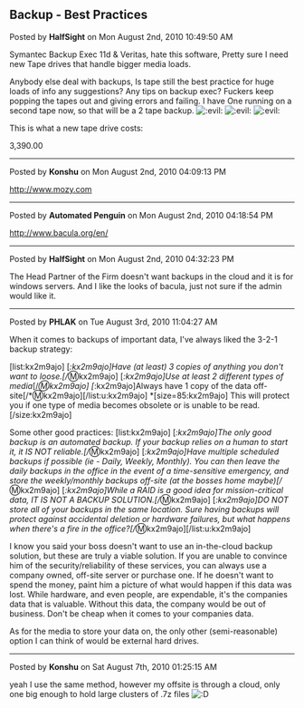## Backup - Best Practices
Posted by **HalfSight** on Mon August 2nd, 2010 10:49:50 AM

Symantec Backup Exec 11d  &amp;  Veritas, hate this software, Pretty sure I need new Tape drives that handle bigger media loads. 

Anybody else deal with backups, Is tape still the best practice for huge loads of info any suggestions? Any tips on backup exec? Fuckers keep popping the tapes out and giving errors and failing. I have One running on a second tape now, so that will be a 2 tape backup. <!-- s:evil: --><img src="{SMILIES_PATH}/icon_evil.gif" alt=":evil:" title="Evil or Very Mad" /><!-- s:evil: -->  <!-- s:evil: --><img src="{SMILIES_PATH}/icon_evil.gif" alt=":evil:" title="Evil or Very Mad" /><!-- s:evil: -->  <!-- s:evil: --><img src="{SMILIES_PATH}/icon_evil.gif" alt=":evil:" title="Evil or Very Mad" /><!-- s:evil: -->

This is what a new tape drive costs:

3,390.00

--------------------------------------------------------------------------------

Posted by **Konshu** on Mon August 2nd, 2010 04:09:13 PM

<http://www.mozy.com>

--------------------------------------------------------------------------------

Posted by **Automated Penguin** on Mon August 2nd, 2010 04:18:54 PM

<!-- m --><a class="postlink" href="http://www.bacula.org/en/">http://www.bacula.org/en/</a><!-- m -->

--------------------------------------------------------------------------------

Posted by **HalfSight** on Mon August 2nd, 2010 04:32:23 PM

The Head Partner of the Firm doesn't want backups in the cloud and it is for windows servers. And I like the looks of bacula, just not sure if the admin would like it.

--------------------------------------------------------------------------------

Posted by **PHLAK** on Tue August 3rd, 2010 11:04:27 AM

When it comes to backups of important data, I've always liked the 3-2-1 backup strategy:

[list:kx2m9ajo]
[*:kx2m9ajo]Have (at least) 3 copies of anything you don't want to loose.[/*:m:kx2m9ajo]
[*:kx2m9ajo]Use at least 2 different types of media*[/*:m:kx2m9ajo]
[*:kx2m9ajo]Always have 1 copy of the data off-site[/*:m:kx2m9ajo][/list:u:kx2m9ajo]
*[size=85:kx2m9ajo] This will protect you if one type of media becomes obsolete or is unable to be read.[/size:kx2m9ajo]

Some other good practices:
[list:kx2m9ajo]
[*:kx2m9ajo]The only good backup is an automated backup.  If your backup relies on a human to start it, it IS NOT reliable.[/*:m:kx2m9ajo]
[*:kx2m9ajo]Have multiple scheduled backups if possible (ie - Daily, Weekly, Monthly).  You can then leave the daily backups in the office in the event of a time-sensitive emergency, and store the weekly/monthly backups off-site (at the bosses home maybe)[/*:m:kx2m9ajo]
[*:kx2m9ajo]While a RAID is a good idea for mission-critical data, IT IS NOT A BACKUP SOLUTION.[/*:m:kx2m9ajo]
[*:kx2m9ajo]DO NOT store all of your backups in the same location.  Sure having backups will protect against accidental deletion or hardware failures, but what happens when there's a fire in the office?[/*:m:kx2m9ajo][/list:u:kx2m9ajo]

I know you said your boss doesn't want to use an in-the-cloud backup solution, but these are truly a viable solution.  If you are unable to convince him of the security/reliability of these services, you can always use a company owned, off-site server or purchase one.  If he doesn't want to spend the money, paint him a picture of what would happen if this data was lost.  While hardware, and even people, are expendable, it's the companies data that is valuable.  Without this data, the company would be out of business.  Don't be cheap when it comes to your companies data.

As for the media to store your data on, the only other (semi-reasonable) option I can think of would be external hard drives.

--------------------------------------------------------------------------------

Posted by **Konshu** on Sat August 7th, 2010 01:25:15 AM

yeah I use the same method, however my offsite is through a cloud, only one big enough to hold large clusters of .7z files <!-- s:D --><img src="{SMILIES_PATH}/icon_e_biggrin.gif" alt=":D" title="Very Happy" /><!-- s:D -->
